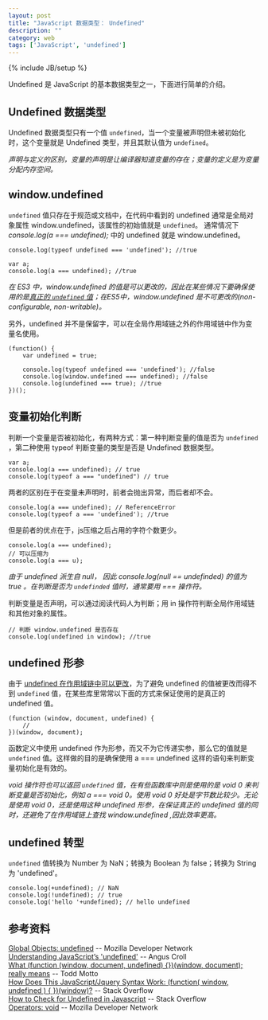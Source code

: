 ```yaml
---
layout: post
title: "JavaScript 数据类型： Undefined"
description: ""
category: web
tags: ['JavaScript', 'undefined']
---
```

{% include JB/setup %}

Undefined 是 JavaScript 的基本数据类型之一，下面进行简单的介绍。

<!-- more -->
<h2 id="datatype-undefined">
	Undefined 数据类型
</h2>

Undefined 数据类型只有一个值 `undefined`，当一个变量被声明但未被初始化时，这个变量就是 Undefined 类型，并且其默认值为 `undefined`。

*声明与定义的区别，变量的声明是让编译器知道变量的存在；变量的定义是为变量分配内存空间。*

<h2 id="undefined-in-scope">
	window.undefined
</h2>

`undefined` 值只存在于规范或文档中，在代码中看到的 undefined 通常是全局对象属性 window.undefined，该属性的初始值就是 `undefined`。
通常情况下 *console.log(a === undefined);* 中的 undefined 就是 window.undefined。

	console.log(typeof undefined === 'undefined'); //true

	var a;
	console.log(a === undefined); //true

*在 ES3 中，window.undefined 的值是可以更改的，因此在某些情况下要确保使用的是[真正的 `undefined` 值](#really-undefined)；在ES5中，window.undefined 是不可更改的(non-configurable, non-writable)。*

另外，undefined 并不是保留字，可以在全局作用域链之外的作用域链中作为变量名使用。

	(function() {
		var undefined = true;

		console.log(typeof undefined === 'undefined'); //false
		console.log(window.undefined === undefined); //false
		console.log(undefined === true); //true
	})();

<h2 id="check-undefined">
	变量初始化判断
</h2>

判断一个变量是否被初始化，有两种方式：第一种判断变量的值是否为 `undefined` ，第二种使用 typeof 判断变量的类型是否是 Undefined 数据类型。

	var a;
	console.log(a === undefined); // true
	console.log(typeof a === "undefined") // true

两者的区别在于在变量未声明时，前者会抛出异常，而后者却不会。

	console.log(a === undefined); // ReferenceError
	console.log(typeof a === 'undefined'); //true

但是前者的优点在于，js压缩之后占用的字符个数更少。

	console.log(a === undefined);
	// 可以压缩为
	console.log(a === u);

*由于 undefined 派生自 null， 因此 console.log(null == undefinded) 的值为 true 。在判断是否为 `undefinded` 值时，通常要用 === 操作符。*

判断变量是否声明，可以通过阅读代码人为判断；用 in 操作符判断全局作用域链和其他对象的属性。

	// 判断 window.undefined 是否存在
	console.log(undefined in window); //true
<h2 id="really-undefined">
undefined 形参
</h2>

由于 [undefined 在作用域链中可以更改](#undefined-in-scope)，为了避免 undefined 的值被更改而得不到 `undefined` 值，在某些库里常常以下面的方式来保证使用的是真正的 undefined 值。

	(function (window, document, undefined) {
		//
	})(window, document);

函数定义中使用 undefined 作为形参，而又不为它传递实参，那么它的值就是 `undefined` 值。这样做的目的是确保使用 a === undefined 这样的语句来判断变量初始化是有效的。

*void 操作符也可以返回 `undefined` 值，在有些函数库中则是使用的是 void 0 来判断变量是否初始化，例如 a === void 0。使用 void 0 好处是字节数比较少。无论是使用 void 0，还是使用这种 undefined 形参，在保证真正的 undefined 值的同时，还避免了在作用域链上查找 window.undefined ,因此效率更高。*

<h2 id="undefined-conversions">
undefined 转型
</h2>

`undefined` 值转换为 Number 为 NaN；转换为 Boolean 为 false；转换为 String 为 'undefined'。

	console.log(+undefined); // NaN
	console.log(!undefined); // true
	console.log('hello '+undefined); // hello undefined

<h2 id="undefined-references">
参考资料
</h2>

[Global Objects: undefined](https://developer.mozilla.org/en-US/docs/Web/JavaScript/Reference/Global_Objects/undefined) -- Mozilla Developer Network  
[Understanding JavaScript’s 'undefined'](https://javascriptweblog.wordpress.com/2010/08/16/understanding-undefined-and-preventing-referenceerrors/) -- Angus Croll  
[What (function (window, document, undefined) {})(window, document); really means](http://toddmotto.com/what-function-window-document-undefined-iife-really-means/) -- Todd Motto  
[How Does This JavaScript/Jquery Syntax Work: (function( window, undefined ) { })(window)?](http://stackoverflow.com/questions/2716069/how-does-this-javascript-jquery-syntax-work-function-window-undefined) -- Stack Overflow   
[How to Check for Undefined in Javascript](http://stackoverflow.com/questions/3390396/how-to-check-for-undefined-in-javascript) -- Stack Overflow   
[Operators: void](https://developer.mozilla.org/en-US/docs/Web/JavaScript/Reference/Operators/void) -- Mozilla Developer Network
